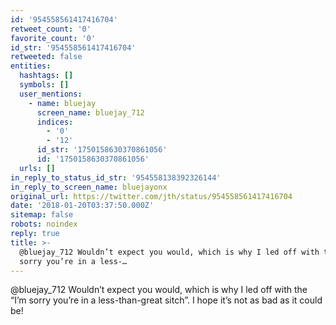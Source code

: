 ```yaml
---
id: '954558561417416704'
retweet_count: '0'
favorite_count: '0'
id_str: '954558561417416704'
retweeted: false
entities:
  hashtags: []
  symbols: []
  user_mentions:
    - name: bluejay
      screen_name: bluejay_712
      indices:
        - '0'
        - '12'
      id_str: '1750158630370861056'
      id: '1750158630370861056'
  urls: []
in_reply_to_status_id_str: '954558138392326144'
in_reply_to_screen_name: bluejayonx
original_url: https://twitter.com/jth/status/954558561417416704
date: '2018-01-20T03:37:50.000Z'
sitemap: false
robots: noindex
reply: true
title: >-
  @bluejay_712 Wouldn’t expect you would, which is why I led off with the “I’m
  sorry you’re in a less-…
---
```


@bluejay_712 Wouldn’t expect you would, which is why I led off with the “I’m sorry you’re in a less-than-great sitch”. I hope it’s not as bad as it could be!